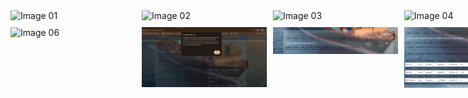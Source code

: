 <div style="display: grid; grid-template-columns: repeat(5, 1fr); gap: 10px;">
  <img src="https://raw.githubusercontent.com/Vigneshbolusani18/SHIPSY_PATCH_UPDATED/main/public/01.png" alt="Image 01" width="200">
  <img src="https://raw.githubusercontent.com/Vigneshbolusani18/SHIPSY_PATCH_UPDATED/main/public/02.png" alt="Image 02" width="200">
  <img src="https://raw.githubusercontent.com/Vigneshbolusani18/SHIPSY_PATCH_UPDATED/main/public/03.png" alt="Image 03" width="200">
  <img src="https://raw.githubusercontent.com/Vigneshbolusani18/SHIPSY_PATCH_UPDATED/main/public/04.png" alt="Image 04" width="200">
  <img src="https://raw.githubusercontent.com/Vigneshbolusani18/SHIPSY_PATCH_UPDATED/main/public/05.png" alt="Image 05" width="200">
  <img src="https://raw.githubusercontent.com/Vigneshbolusani18/SHIPSY_PATCH_UPDATED/main/public/06.png" alt="Image 06" width="200">
  <img src="https://raw.githubusercontent.com/Vigneshbolusani18/SHIPSY_PATCH_UPDATED/main/public/07.png" alt="Image 07" width="200">
  <img src="https://raw.githubusercontent.com/Vigneshbolusani18/SHIPSY_PATCH_UPDATED/main/public/08.png" alt="Image 08" width="200">
  <img src="https://raw.githubusercontent.com/Vigneshbolusani18/SHIPSY_PATCH_UPDATED/main/public/09.png" alt="Image 09" width="200">
  <img src="https://raw.githubusercontent.com/Vigneshbolusani18/SHIPSY_PATCH_UPDATED/main/public/10.png" alt="Image 10" width="200">
</div>
